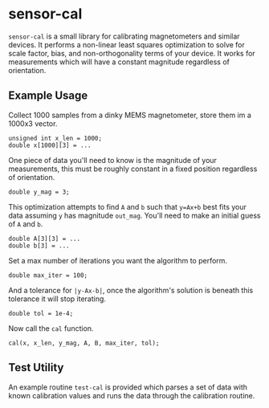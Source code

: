 # sensor-cal
`sensor-cal` is a small library for calibrating magnetometers and similar devices. It performs a non-linear least squares optimization to solve for scale factor, bias, and non-orthogonality terms of your device. It works for measurements which will have a constant magnitude regardless of orientation.

## Example Usage
Collect 1000 samples from a dinky MEMS magnetometer, store them im a 1000x3 vector.

```
unsigned int x_len = 1000;
double x[1000][3] = ...
```

One piece of data you'll need to know is the magnitude of your measurements, this must be roughly constant in a fixed position regardless of orientation.

```
double y_mag = 3;
```

This optimization attempts to find `A` and `b` such that `y=Ax+b` best fits your data assuming `y` has magnitude `out_mag`. You'll need to make an initial guess of `A` and `b`.

```
double A[3][3] = ...
double b[3] = ...
```

Set a max number of iterations you want the algorithm to perform.

```
double max_iter = 100;
```

And a tolerance for `|y-Ax-b|`, once the algorithm's solution is beneath this tolerance it will stop iterating.

```
double tol = 1e-4;
```


Now call the `cal` function.

```
cal(x, x_len, y_mag, A, B, max_iter, tol);
```

## Test Utility
An example routine `test-cal` is provided which parses a set of data with known calibration values and runs the data through the calibration routine.
